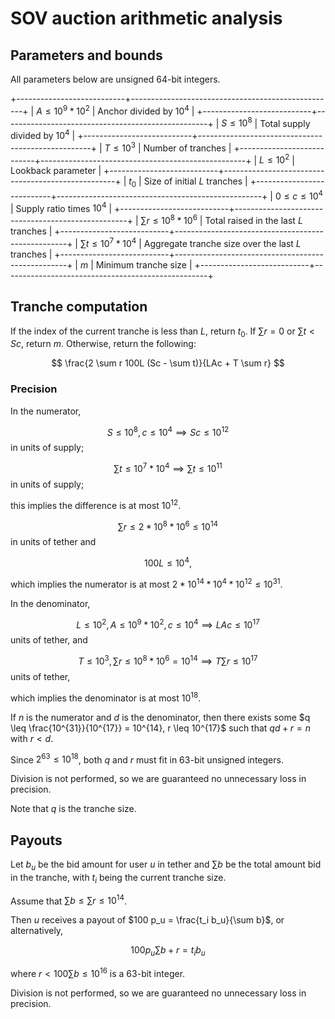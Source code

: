 # SOV auction arithmetic analysis

## Parameters and bounds

All parameters below are unsigned 64-bit integers.

+---------------------------+---------------------------------------------------+
| $A \leq 10^9 * 10^2$      | Anchor divided by $10^4$                          |
+---------------------------+---------------------------------------------------+
| $S \leq 10^8$             | Total supply divided by $10^4$                    |
+---------------------------+---------------------------------------------------+
| $T \leq 10^3$             | Number of tranches                                |
+---------------------------+---------------------------------------------------+
| $L \leq 10^2$             | Lookback parameter                                |
+---------------------------+---------------------------------------------------+
| $t_0$                     | Size of initial $L$ tranches                      |
+---------------------------+---------------------------------------------------+
| $0 \leq c \leq 10^4$      | Supply ratio times $10^4$                         |
+---------------------------+---------------------------------------------------+
| $\sum r \leq 10^8 * 10^6$ | Total raised in the last $L$ tranches             |
+---------------------------+---------------------------------------------------+
| $\sum t \leq 10^7 * 10^4$ | Aggregate tranche size over the last $L$ tranches |
+---------------------------+---------------------------------------------------+
| $m$                       | Minimum tranche size                              |
+---------------------------+---------------------------------------------------+

## Tranche computation

If the index of the current tranche is less than $L$, return $t_0$.
If $\sum r = 0$ or $\sum t < Sc$, return $m$.
Otherwise, return the following:

$$
\frac{2 \sum r 100L (Sc - \sum t)}{LAc + T \sum r}
$$

### Precision

In the numerator,

$$S \leq 10^8, c \leq 10^4 \implies Sc \leq 10^{12}$$ in units of supply;

$$\sum t \leq 10^7 * 10^4 \implies \sum t \leq 10^{11}$$ in units of supply;

this implies the difference is at most $10^{12}$.

$$\sum r \leq 2 * 10^8 * 10^6 \leq 10^{14}$$ in units of tether and

$$100L \leq 10^4,$$

which implies the numerator is at most $2 * 10^{14} * 10^4 * 10^{12} \leq 10^{31}$.

In the denominator,

$$L \leq 10^2, A \leq 10^9 * 10^2, c \leq 10^4 \implies LAc \leq 10^{17}$$ units of tether, and

$$T \leq 10^3, \sum r \leq 10^8 * 10^6 = 10^{14} \implies T \sum r \leq 10^{17}$$ units of tether,

which implies the denominator is at most $10^{18}$.

If $n$ is the numerator and $d$ is the denominator, then there exists some
$q \leq \frac{10^{31}}{10^{17}} = 10^{14}, r \leq 10^{17}$ such that $qd + r = n$ with
$r < d$.

Since $2^{63} \leq 10^{18}$, both $q$ and $r$ must fit in 63-bit unsigned integers.

Division is not performed, so we are guaranteed no unnecessary loss in precision.

Note that $q$ is the tranche size.

## Payouts

Let $b_u$ be the bid amount for user $u$ in tether
and $\sum b$ be the total amount bid in the tranche,
with $t_i$ being the current tranche size.

Assume that $\sum b \leq \sum r \leq 10^{14}$.

Then $u$ receives a payout of $100 p_u = \frac{t_i b_u}{\sum b}$, or alternatively,

$$100 p_u \sum b + r = t_i b_u$$

where $r < 100 \sum b \leq 10^{16}$ is a 63-bit integer.

Division is not performed, so we are guaranteed no unnecessary loss in precision.
